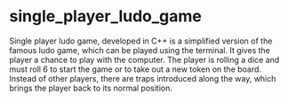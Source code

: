 # single_player_ludo_game
Single player ludo game, developed in C++ is a simplified version of the famous ludo game, which can be played using the terminal. It gives the player a chance to play with the computer. The player is rolling a dice and must roll 6 to start the game or to take out a new token on the board. Instead of other players, there are traps introduced along the way, which brings the player back to its normal position.
